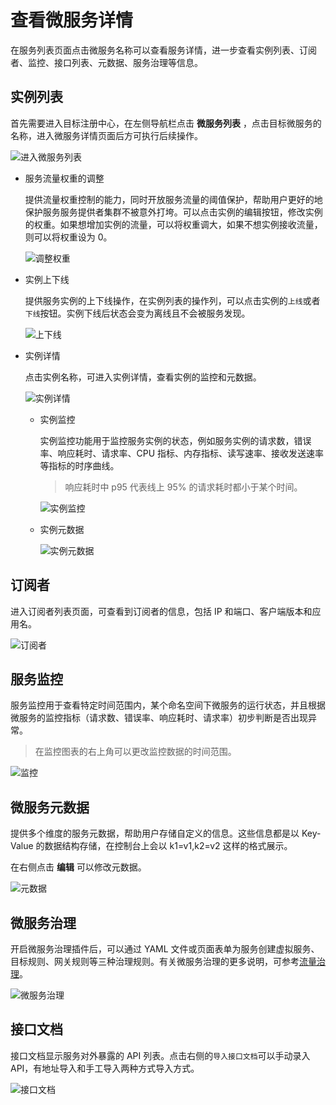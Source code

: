 # 查看微服务详情

在服务列表页面点击微服务名称可以查看服务详情，进一步查看实例列表、订阅者、监控、接口列表、元数据、服务治理等信息。

## 实例列表

首先需要进入目标注册中心，在左侧导航栏点击 __微服务列表__ ，点击目标微服务的名称，进入微服务详情页面后方可执行后续操作。

![进入微服务列表](https://docs.daocloud.io/daocloud-docs-images/docs/zh/docs/skoala/images/detail01.png)

- 服务流量权重的调整

    提供流量权重控制的能力，同时开放服务流量的阈值保护，帮助用户更好的地保护服务服务提供者集群不被意外打垮。可以点击实例的编辑按钮，修改实例的权重。如果想增加实例的流量，可以将权重调大，如果不想实例接收流量，则可以将权重设为 0。

    ![调整权重](https://docs.daocloud.io/daocloud-docs-images/docs/zh/docs/skoala/images/detail02.png)

- 实例上下线

    提供服务实例的上下线操作，在实例列表的操作列，可以点击实例的`上线`或者`下线`按钮。实例下线后状态会变为离线且不会被服务发现。

    ![上下线](https://docs.daocloud.io/daocloud-docs-images/docs/zh/docs/skoala/images/detail03.png)

- 实例详情

    点击实例名称，可进入实例详情，查看实例的监控和元数据。

    ![实例详情](https://docs.daocloud.io/daocloud-docs-images/docs/zh/docs/skoala/images/detail04.png)

    - 实例监控

        实例监控功能用于监控服务实例的状态，例如服务实例的请求数，错误率、响应耗时、请求率、CPU 指标、内存指标、读写速率、接收发送速率等指标的时序曲线。

        > 响应耗时中 p95 代表线上 95% 的请求耗时都小于某个时间。

        ![实例监控](https://docs.daocloud.io/daocloud-docs-images/docs/zh/docs/skoala/images/detail05.png)

    - 实例元数据

        ![实例元数据](https://docs.daocloud.io/daocloud-docs-images/docs/zh/docs/skoala/images/detail06.png)

## 订阅者

进入订阅者列表页面，可查看到订阅者的信息，包括 IP 和端口、客户端版本和应用名。

![订阅者](https://docs.daocloud.io/daocloud-docs-images/docs/zh/docs/skoala/images/detail07.png)

## 服务监控

服务监控用于查看特定时间范围内，某个命名空间下微服务的运行状态，并且根据微服务的监控指标（请求数、错误率、响应耗时、请求率）初步判断是否出现异常。

> 在监控图表的右上角可以更改监控数据的时间范围。

![监控](https://docs.daocloud.io/daocloud-docs-images/docs/zh/docs/skoala/images/detail08.png)

## 微服务元数据

提供多个维度的服务元数据，帮助用户存储自定义的信息。这些信息都是以 Key-Value 的数据结构存储，在控制台上会以 k1=v1,k2=v2 这样的格式展示。

在右侧点击 __编辑__ 可以修改元数据。

![元数据](https://docs.daocloud.io/daocloud-docs-images/docs/zh/docs/skoala/images/detail09.png)

## 微服务治理

开启微服务治理插件后，可以通过 YAML 文件或页面表单为服务创建虚拟服务、目标规则、网关规则等三种治理规则。有关微服务治理的更多说明，可参考[流量治理](../../../../mspider/user-guide/traffic-governance/README.md)。

![微服务治理](https://docs.daocloud.io/daocloud-docs-images/docs/zh/docs/skoala/images/detail10.png)

## 接口文档

接口文档显示服务对外暴露的 API 列表。点击右侧的`导入接口文档`可以手动录入 API，有地址导入和手工导入两种方式导入方式。

![接口文档](https://docs.daocloud.io/daocloud-docs-images/docs/zh/docs/skoala/images/detail11.png)